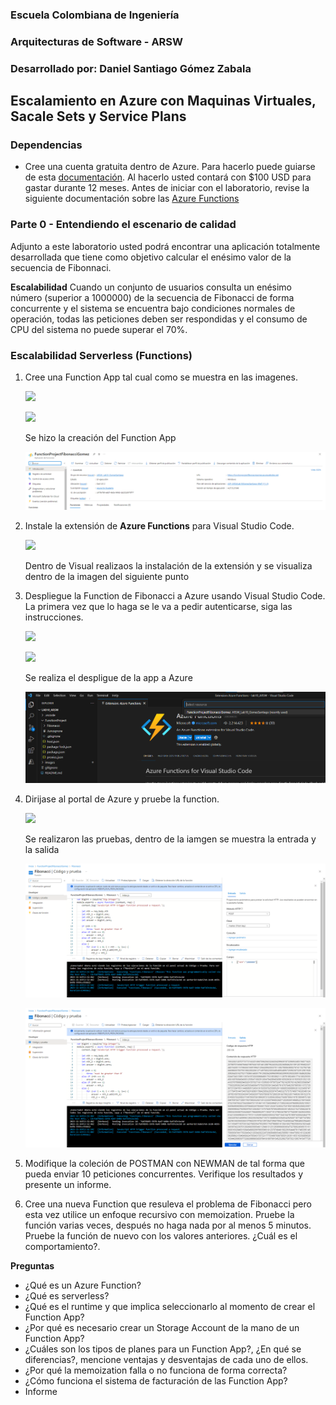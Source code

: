 ### Escuela Colombiana de Ingeniería
### Arquitecturas de Software - ARSW

### Desarrollado por: Daniel Santiago Gómez Zabala

## Escalamiento en Azure con Maquinas Virtuales, Sacale Sets y Service Plans

### Dependencias
* Cree una cuenta gratuita dentro de Azure. Para hacerlo puede guiarse de esta [documentación](https://azure.microsoft.com/es-es/free/students/). Al hacerlo usted contará con $100 USD para gastar durante 12 meses.
Antes de iniciar con el laboratorio, revise la siguiente documentación sobre las [Azure Functions](https://www.c-sharpcorner.com/article/an-overview-of-azure-functions/)

### Parte 0 - Entendiendo el escenario de calidad

Adjunto a este laboratorio usted podrá encontrar una aplicación totalmente desarrollada que tiene como objetivo calcular el enésimo valor de la secuencia de Fibonnaci.

**Escalabilidad**
Cuando un conjunto de usuarios consulta un enésimo número (superior a 1000000) de la secuencia de Fibonacci de forma concurrente y el sistema se encuentra bajo condiciones normales de operación, todas las peticiones deben ser respondidas y el consumo de CPU del sistema no puede superar el 70%.

### Escalabilidad Serverless (Functions)

1. Cree una Function App tal cual como se muestra en las  imagenes.

    ![](images/part3/part3-function-config.png)

    ![](images/part3/part3-function-configii.png)

    Se hizo la creación del Function App

    ![](images/CreacionFunctionApp.png)

2. Instale la extensión de **Azure Functions** para Visual Studio Code.

    ![](images/part3/part3-install-extension.png)

    Dentro de Visual realizaos la instalación de la extensión y se visualiza dentro de la imagen del siguiente punto

3. Despliegue la Function de Fibonacci a Azure usando Visual Studio Code. La primera vez que lo haga se le va a pedir autenticarse, siga las instrucciones.

    ![](images/part3/part3-deploy-function-1.png)

    ![](images/part3/part3-deploy-function-2.png)

    Se realiza el despligue de la app a Azure

    ![](images/DeployFunction.png)

4. Dirijase al portal de Azure y pruebe la function.

    ![](images/part3/part3-test-function.png)

    Se realizaron las pruebas, dentro de la iamgen se muestra la entrada y la salida

    ![](images/PruebaEntrada.png)

    ![](images/PruebaSalida.png)

5. Modifique la coleción de POSTMAN con NEWMAN de tal forma que pueda enviar 10 peticiones concurrentes. Verifique los resultados y presente un informe.



6. Cree una nueva Function que resuleva el problema de Fibonacci pero esta vez utilice un enfoque recursivo con memoization. Pruebe la función varias veces, después no haga nada por al menos 5 minutos. Pruebe la función de nuevo con los valores anteriores. ¿Cuál es el comportamiento?.

**Preguntas**

* ¿Qué es un Azure Function?
* ¿Qué es serverless?
* ¿Qué es el runtime y que implica seleccionarlo al momento de crear el Function App?
* ¿Por qué es necesario crear un Storage Account de la mano de un Function App?
* ¿Cuáles son los tipos de planes para un Function App?, ¿En qué se diferencias?, mencione ventajas y desventajas de cada uno de ellos.
* ¿Por qué la memoization falla o no funciona de forma correcta?
* ¿Cómo funciona el sistema de facturación de las Function App?
* Informe

